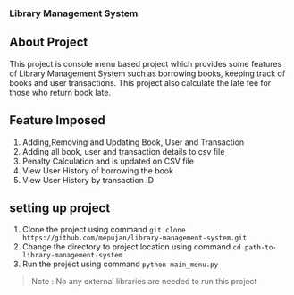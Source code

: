 ### Library Management System

## About Project

This project is console menu based project which provides some features of Library Management System such as borrowing books, keeping track of books and user transactions. This project also calculate the late fee for those who return book late.

## Feature Imposed

1. Adding,Removing and Updating Book, User and Transaction
2. Adding all book, user and transaction details to csv file
3. Penalty Calculation and is updated on CSV file
4. View User History of borrowing the book
5. View User History by transaction ID

## setting up project

1. Clone the project using command
   `git clone https://github.com/mepujan/library-management-system.git`
2. Change the directory to project location using command
   `cd path-to-library-management-system`
3. Run the project using command
   `python main_menu.py`

> Note : No any external libraries are needed to run this project
